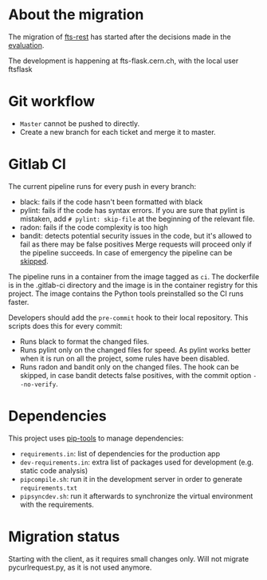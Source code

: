 # About the migration
The migration of [fts-rest](https://gitlab.cern.ch:8443/fts/fts-rest) has started after the decisions made in 
the [evaluation](https://its.cern.ch/jira/browse/FTS-1496).

The development is happening at fts-flask.cern.ch, with the local user ftsflask 

# Git workflow
- `Master` cannot be pushed to directly.
- Create a new branch for each ticket and merge it to master.

# Gitlab CI
The current pipeline runs for every push in every branch:
- black: fails if the code hasn't been formatted with black
- pylint: fails if the code has syntax errors. If you are sure that pylint is mistaken, add `# pylint: skip-file` at
 the beginning of the relevant file.
- radon: fails if the code complexity is too high
- bandit: detects potential security issues in the code, but it's allowed to fail as there may be false positives
Merge requests will proceed only if the pipeline succeeds.
In case of emergency the pipeline can be [skipped](https://docs.gitlab.com/ee/ci/yaml/#skipping-jobs).

The pipeline runs in a container from the image tagged as `ci`. The dockerfile is in the .gitlab-ci directory and the image is in the container registry for this project. The image contains the Python tools preinstalled so the CI runs faster.

Developers should add the `pre-commit` hook to their local repository. This scripts does this for every commit:
- Runs black to format the changed files.
- Runs pylint only on the changed files for speed. As pylint works better when it is run on all the project, some rules have been disabled.
- Runs radon and bandit only on the changed files.
The hook can be skipped, in case bandit detects false positives, with the commit option `--no-verify`.

# Dependencies
This project uses [pip-tools](https://github.com/jazzband/pip-tools) to manage dependencies:
- `requirements.in`: list of dependencies for the production app
- `dev-requirements.in`: extra list of packages used for development (e.g. static code analysis)
- `pipcompile.sh`: run it in the development server in order to generate `requirements.txt`
- `pipsyncdev.sh`: run it afterwards to synchronize the virtual environment with the requirements.

# Migration status
Starting with the client, as it requires small changes only. Will not migrate pycurlrequest.py, as it is not used
 anymore. 